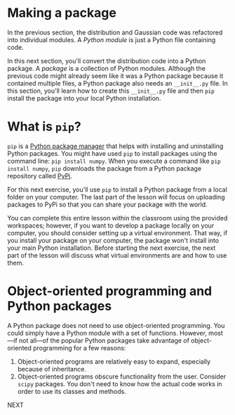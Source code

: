 ﻿# Making a package

In the previous section, the distribution and Gaussian code was refactored into individual modules. A  _Python module_  is just a Python file containing code.

In this next section, you'll convert the distribution code into a Python package. A  _package_  is a collection of Python modules. Although the previous code might already seem like it was a Python package because it contained multiple files, a Python package also needs an  `__init__.py`  file. In this section, you'll learn how to create this  `__init__.py`  file and then  `pip`  install the package into your local Python installation.

# What is  `pip`?

`pip`  is a  [Python package manager](https://pip.pypa.io/en/stable/)  that helps with installing and uninstalling Python packages. You might have used  `pip`  to install packages using the command line:  `pip install numpy`. When you execute a command like  `pip install numpy`,  `pip`  downloads the package from a Python package repository called  [PyPi](https://pypi.org/).

For this next exercise, you'll use  `pip`  to install a Python package from a local folder on your computer. The last part of the lesson will focus on uploading packages to PyPi so that you can share your package with the world.

You can complete this entire lesson within the classroom using the provided workspaces; however, if you want to develop a package locally on your computer, you should consider setting up a virtual environment. That way, if you install your package on your computer, the package won't install into your main Python installation. Before starting the next exercise, the next part of the lesson will discuss what virtual environments are and how to use them.

# Object-oriented programming and Python packages

A Python package does not need to use object-oriented programming. You could simply have a Python module with a set of functions. However, most—if not all—of the popular Python packages take advantage of object-oriented programming for a few reasons:

1.  Object-oriented programs are relatively easy to expand, especially because of inheritance.
2.  Object-oriented programs obscure functionality from the user. Consider  `scipy`  packages. You don't need to know how the actual code works in order to use its classes and methods.

NEXT
